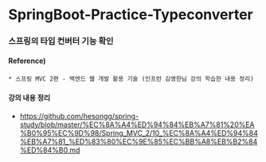 # SpringBoot-Practice-Typeconverter

### 스프링의 타입 컨버터 기능 확인

#### Reference) 
	* 스프링 MVC 2편 - 백엔드 웹 개발 활용 기술 (인프런 김영한님 강의 학습한 내용 정리)

  
#### 강의 내용 정리

- https://github.com/hesongg/spring-study/blob/master/%EC%8A%A4%ED%94%84%EB%A7%81%20%EA%B0%95%EC%9D%98/Spring_MVC_2/10_%EC%8A%A4%ED%94%84%EB%A7%81_%ED%83%80%EC%9E%85%EC%BB%A8%EB%B2%84%ED%84%B0.md
